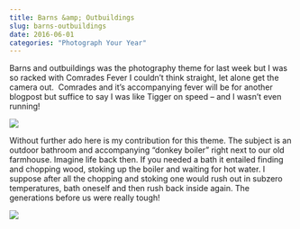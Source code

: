 ```yaml
---
title: Barns &amp; Outbuildings
slug: barns-outbuildings
date: 2016-06-01
categories: "Photograph Your Year"
---
```


<p>Barns and outbuildings was the photography theme for last week but I was so racked with Comrades Fever I couldn’t think straight, let alone get the camera out.  Comrades and it’s accompanying fever will be for another blogpost but suffice to say I was like Tigger on speed – and I wasn’t even running!</p>
<p><img src="https://res.cloudinary.com/dy6grlu8z/image/upload/v1558841889/gt5xoh1ryidgbvyfc5ak.jpg"/></p>
<p>Without further ado here is my contribution for this theme. The subject is an outdoor bathroom and accompanying “donkey boiler” right next to our old farmhouse. Imagine life back then. If you needed a bath it entailed finding and chopping wood, stoking up the boiler and waiting for hot water. I suppose after all the chopping and stoking one would rush out in subzero temperatures, bath oneself and then rush back inside again. The generations before us were really tough!</p>
<p><img src="https://res.cloudinary.com/dy6grlu8z/image/upload/v1558841891/ewef0kp1ghiemto7mavh.jpg"/></p>
<p> </p>
<p> </p>
<p> </p>
<p> </p>










